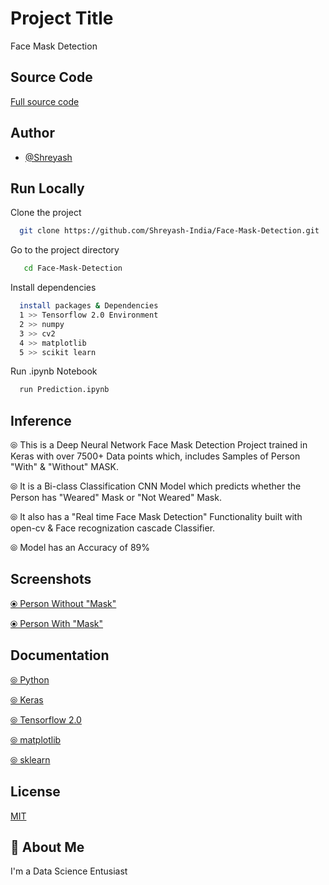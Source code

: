 
# Project Title
Face Mask Detection

## Source Code

[Full source code](https://drive.google.com/drive/folders/1kJ5WHaMHF2sCmxL-F1EcCOUmH48Hj77Y?usp=sharing)

## Author

- [@Shreyash](https://github.com/Shreyash-India)

## Run Locally

Clone the project

```bash
  git clone https://github.com/Shreyash-India/Face-Mask-Detection.git
```

Go to the project directory

```bash
   cd Face-Mask-Detection
```

Install dependencies

```bash
  install packages & Dependencies
  1 >> Tensorflow 2.0 Environment
  2 >> numpy
  3 >> cv2
  4 >> matplotlib
  5 >> scikit learn
```

Run .ipynb Notebook

```bash
  run Prediction.ipynb
```


## Inference
&#10686; This is a Deep Neural Network Face Mask Detection Project trained in Keras with over 7500+ Data points which, includes Samples of Person "With" & "Without" MASK.
 
&#10686; It is a Bi-class Classification CNN Model which predicts whether the Person has "Weared" Mask or "Not Weared" Mask.

&#10686; It also has a "Real time Face Mask Detection" Functionality built with open-cv & Face recognization cascade Classifier.

&#10686; Model has an Accuracy of 89%
## Screenshots

[&#10687; Person Without "Mask"](https://drive.google.com/file/d/14sGQtxhn0bsm4Vw2q2wMEwQ8dGMW5U-5/view?usp=sharing)

[&#10687; Person With "Mask"](https://drive.google.com/file/d/1maLq1QFw0AUdAmduGxtpKG7d9E-zAqzc/view?usp=sharing)


## Documentation

[&#10686; Python](https://docs.python.org/3/)

[&#10686; Keras](https://keras.io/)

[&#10686; Tensorflow 2.0](https://www.tensorflow.org/guide/effective_tf2)

[&#10686; matplotlib](https://matplotlib.org/)

[&#10686; sklearn](https://scikit-learn.org/stable/)
## License

[MIT](https://choosealicense.com/licenses/mit/)


## 🚀 About Me
I'm a Data Science Entusiast

